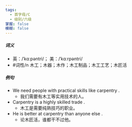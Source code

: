 ```yaml
---
tags:
  - 首字母/C
  - 级别/六级
掌握: false
模糊: false
---
```

##### 词义
- 英：/ˈkɑːpəntri/； 美：/ˈkɑːrpəntri/
- #词性/n  木工；木器；木作；木工制品；木工工艺；木匠活
##### 例句
- We need people with practical skills like carpentry .
	- 我们需要有木工等实用技术的人。
- Carpentry is a highly skilled trade .
	- 木工是需要纯熟技巧的职业。
- He is better at carpentry than anyone else .
	- 论木匠活，谁都干不过他。
